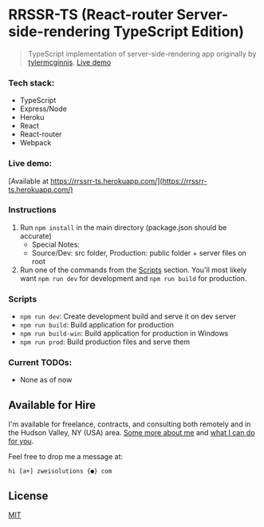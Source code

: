 # RRSSR-TS (React-router Server-side-rendering TypeScript Edition)

> TypeScript implementation of server-side-rendering app originally by [tylermcginnis](https://github.com/tylermcginnis/). [Live demo](https://rrssrr-ts.herokuapp.com/)

### Tech stack:

-   TypeScript
-   Express/Node
-   Heroku
-   React
-   React-router
-   Webpack

### Live demo:

[Available at https://rrssrr-ts.herokuapp.com/](https://rrssrr-ts.herokuapp.com/)

### Instructions

1. Run `npm install` in the main directory (package.json should be accurate)
    - Special Notes:
    - Source/Dev: src folder, Production: public folder + server files on root
2. Run one of the commands from the [Scripts](#scripts) section. You'll most likely want `npm run dev` for development and `npm run build` for production.

### Scripts

-   `npm run dev`: Create development build and serve it on dev server
-   `npm run build`: Build application for production
-   `npm run build-win`: Build application for production in Windows
-   `npm run prod`: Build production files and serve them

### Current TODOs:

-   None as of now

## Available for Hire

I'm available for freelance, contracts, and consulting both remotely and in the Hudson Valley, NY (USA) area. [Some more about me](https://www.zweisolutions.com/about.html) and [what I can do for you](https://www.zweisolutions.com/services.html).

Feel free to drop me a message at:

```
hi [a+] zweisolutions {●} com
```

## License

[MIT](./LICENSE)
